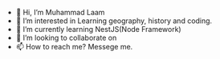 - 👋 Hi, I’m Muhammad Laam
- 👀 I’m interested in Learning geography, history and coding.
- 🌱 I’m currently learning NestJS(Node Framework)
- 💞️ I’m looking to collaborate on 
- 📫 How to reach me? Messege me.

<!---
nurulislam-ot/nurulislam-ot is a ✨ special ✨ repository because its `README.md` (this file) appears on your GitHub profile.
You can click the Preview link to take a look at your changes.
--->
